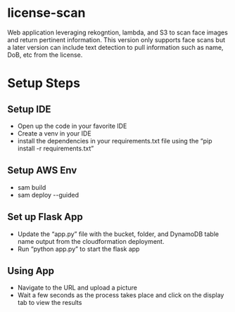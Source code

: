 # license-scan
Web application leveraging rekogntion, lambda, and S3 to scan face images and return pertinent information. This version only supports face scans but a later version can include text detection to pull information such as name, DoB, etc from the license. 

# Setup Steps

## Setup IDE
- Open up the code in your favorite IDE
- Create a venv in your IDE
- install the dependencies in your requirements.txt file using the “pip install -r requirements.txt”

## Setup AWS Env
- sam build
- sam deploy --guided

## Set up Flask App
- Update the “app.py” file with the bucket, folder, and DynamoDB table name output from the cloudformation deployment.
- Run “python app.py” to start the flask app

## Using App
- Navigate to the URL and upload a picture
- Wait a few seconds as the process takes place and click on the display tab to view the results
